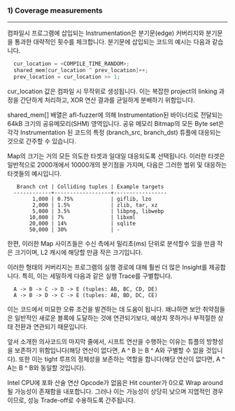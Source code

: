 ### 1) Coverage measurements
---

<!--
The instrumentation injected into compiled programs captures branch (edge)
coverage, along with coarse branch-taken hit counts. The code injected at
branch points is essentially equivalent to:

  cur_location = <COMPILE_TIME_RANDOM>;
  shared_mem[cur_location ^ prev_location]++; 
  prev_location = cur_location >> 1;
-->

컴파일시 프로그램에 삽입되는 Instrumentation은 분기문(edge) 커버리지와 분기문을 통과한 대략적인 횟수를 체크합니다. 분기문에 삽입되는 코드의 예시는 다음과 같습니다.

```C
  cur_location = <COMPILE_TIME_RANDOM>;
  shared_mem[cur_location ^ prev_location]++; 
  prev_location = cur_location >> 1;
```

<!-- 
The cur_location value is generated randomly to simplify the process of
linking complex projects and keep the XOR output distributed uniformly. 
-->

cur_location 값은 컴파일 시 무작위로 생성됩니다. 이는 복잡한 project의 linking 과정을 간단하게 처리하고, XOR 연산 결과를 균일하게 분배하기 위함입니다.

<!-- 
The shared_mem[] array is a 64 kB SHM region passed to the instrumented binary
by the caller. Every byte set in the output map can be thought of as a hit for
a particular (branch_src, branch_dst) tuple in the instrumented code.
-->

shared_mem[] 배열은 afl-fuzzer에 의해 Instrumentation된 바이너리로 전달되는 64kB 크기의 공유메모리(SHM) 영역입니다. 공유 메모리 Bitmap의 모든 Byte set은 각각 Instrumentation 된 코드의 특정 (branch_src, branch_dst) 튜플에 대응되는 것으로 간주할 수 있습니다.

<!-- 
The size of the map is chosen so that collisions are sporadic with almost all
of the intended targets, which usually sport between 2k and 10k discoverable
branch points:

   Branch cnt | Colliding tuples | Example targets
  ------------+------------------+-----------------
        1,000 | 0.75%            | giflib, lzo
        2,000 | 1.5%             | zlib, tar, xz
        5,000 | 3.5%             | libpng, libwebp
       10,000 | 7%               | libxml
       20,000 | 14%              | sqlite
       50,000 | 30%              | - 
-->

Map의 크기는 거의 모든 의도한 타겟과 일대일 대응되도록 선택됩니다. 이러한 타겟은 일반적으로 2000개에서 10000개의 분기점을 가지며, 다음은 그러한 범위 및 대응하는 타겟들의 예시입니다. 

```
   Branch cnt | Colliding tuples | Example targets
  ------------+------------------+-----------------
        1,000 | 0.75%            | giflib, lzo
        2,000 | 1.5%             | zlib, tar, xz
        5,000 | 3.5%             | libpng, libwebp
       10,000 | 7%               | libxml
       20,000 | 14%              | sqlite
       50,000 | 30%              | -
```

<!-- 
At the same time, its size is small enough to allow the map to be analyzed
in a matter of microseconds on the receiving end, and to effortlessly fit
within L2 cache. 
-->

한편, 이러한 Map 사이즈들은 수신 측에서 밀리초(ms) 단위로 분석할수 있을 만큼 작은 크기이며, L2 캐시에 해당할 만큼 작은 크기입니다.

<!-- 
This form of coverage provides considerably more insight into the execution
path of the program than simple block coverage. In particular, it trivially
distinguishes between the following execution traces:

  A -> B -> C -> D -> E (tuples: AB, BC, CD, DE)
  A -> B -> D -> C -> E (tuples: AB, BD, DC, CE)
-->

이러한 형태의 커버리지는 프로그램의 실행 경로에 대해 훨씬 더 많은 Insight를 제공합니다. 특히, 이는 세밀하게 다음과 같은 실행 Trace를 구별합니다.

```
  A -> B -> C -> D -> E (tuples: AB, BC, CD, DE)
  A -> B -> D -> C -> E (tuples: AB, BD, DC, CE)
```

<!--
This aids the discovery of subtle fault conditions in the underlying code,
because security vulnerabilities are more often associated with unexpected
or incorrect state transitions than with merely reaching a new basic block.
-->

이는 코드에서 미묘한 오류 조건을 발견하는 데 도움이 됩니다. 왜냐하면 보안 취약점들은 일반적인 새로운 블록에 도달하는 것에 연관되기보다, 예상치 못하거나 부적절한 상태 전환과 연관되기 때문입니다.

<!--
The reason for the shift operation in the last line of the pseudocode shown
earlier in this section is to preserve the directionality of tuples (without
this, A ^ B would be indistinguishable from B ^ A) and to retain the identity
of tight loops (otherwise, A ^ A would be obviously equal to B ^ B).
-->

앞서 소개한 의사코드의 마지막 줄에서, 시프트 연산을 수행하는 이유는 튜플의 방향성을 보존하기 위함입니다(해당 연산이 없다면, A ^ B 는 B ^ A와 구별할 수 없을 것입니다). 또한 이는 tight 루프의 정체성을 보존하는 역할을 합니다(해당 연산이 없다면, A ^ A는 B ^ B와 동일할 것입니다).

<!--
The absence of simple saturating arithmetic opcodes on Intel CPUs means that
the hit counters can sometimes wrap around to zero. Since this is a fairly
unlikely and localized event, it's seen as an acceptable performance trade-off. -->

Intel CPU에 포화 산술 연산 Opcode가 없음은 Hit counter가 0으로 Wrap around될  가능성이 존재함을 내포합니다. 그러나 이는 가능성이 상당히 낮으며 지엽적인 경우이므로, 성능 Trade-off로 수용하도록 간주됩니다.